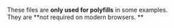 These files are **only used for polyfills** in some examples.  
They are **not required on modern browsers. **
